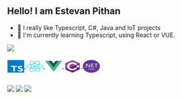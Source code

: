## Hello! I am Estevan Pithan
  - 👀 I really like Typescript, C#, Java and IoT projects
  - 🌱 I'm currently learning Typescript, using React or VUE.
  <div>
    <a href="https://github.com/EstevanPithan">
      <img height="180em"
        src="https://github-readme-stats.vercel.app/api/top-langs/?username=EstevanPithan&layout=compact&langs_count=7&theme=radical" />
  </div>
  <div style="display: inline_block"><br>
    <a href="https://www.typescriptlang.org/" target="_blank" rel="noreferrer">
      <img align="center" alt="Estevan-typescript" height="30" width="40"
        src="https://raw.githubusercontent.com/devicons/devicon/master/icons/typescript/typescript-original.svg">
    </a>
    <a href="https://react.dev/" target="_blank" rel="noreferrer">
      <img align="center" alt="Estevan-react" height="30" width="40"
        src="https://raw.githubusercontent.com/devicons/devicon/master/icons/react/react-original.svg">
    </a>
    <a href="https://vuejs.org/" target="_blank" rel="noreferrer">
      <img align="center" alt="Estevan-vue" height="30" width="40"
        src="https://raw.githubusercontent.com/devicons/devicon/master/icons/vuejs/vuejs-original.svg">
    </a>
    <a href="https://learn.microsoft.com/en-us/dotnet/csharp/" target="_blank" rel="noreferrer">
      <img align="center" alt="Estevan-csharp" height="30" width="40"
        src="https://raw.githubusercontent.com/devicons/devicon/master/icons/csharp/csharp-original.svg">
    </a>
    <a href="https://dotnet.microsoft.com/pt-br/" target="_blank" rel="noreferrer">
      <img align="center" alt="Estevan-dotnet" height="30" width="40"
        src="https://raw.githubusercontent.com/devicons/devicon/master/icons/dotnetcore/dotnetcore-original.svg">
    </a>
  </div>

  ##

  <div>
    <a href="https://www.linkedin.com/in/estevan-pithan/" target="_blank"><img
        src="https://img.shields.io/badge/LinkedIn-0077B5?style=for-the-badge&logo=linkedin&logoColor=white"
        target="_blank"></a>
    <a href="mailto: estevanpithan@hotmail.com" target="_blank"><img
        src="https://img.shields.io/badge/Outlook-0078D4?style=for-the-badge&logo=microsoft-outlook&logoColor=white"
        target="_blank"></a>
    <a href="https://api.whatsapp.com/send?phone=5534992026247" target="_blank"><img
        src="https://img.shields.io/badge/WhatsApp-25D366?style=for-the-badge&logo=whatsapp&logoColor=white"
        target="_blank"></a>
  </div>
